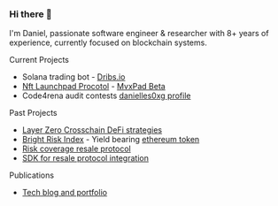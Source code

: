 ### Hi there 👋

I'm Daniel, passionate software engineer & researcher with 8+ years of experience, currently focused on blockchain systems.

Current Projects
- Solana trading bot - [Dribs.io](https://dribs.io/)
- [Nft Launchpad Procotol](https://github.com/moonvera-solution/nft-dex) - [MvxPad Beta](https://mvx-beta-version.netlify.app/)
- Code4rena audit contests [danielles0xg profile](https://code4rena.com/@danielles0xG)
  
Past Projects 

- [Layer Zero Crosschain DeFi strategies](https://github.com/danielles0xG/defi-build-blocks)
- [Bright Risk Index](https://app.brightunion.io/provide-cover/) - Yield bearing [ethereum token](https://etherscan.io/address/0xa4b032895BcB6B11ec7d21380f557919D448FD04)
- [Risk coverage resale protocol](https://github.com/danielles0xG/distributors-docs)
- [SDK for resale protocol integration](https://www.npmjs.com/package/@brightunion/sdk)

Publications
  - [Tech blog and portfolio](https://danielles0xg.xyz/)


<!--
**danielles0xG/danielles0xg** is a ✨ _special_ ✨ repository because its `README.md` (this file) appears on your GitHub profile.

Here are some ideas to get you started:

- 🔭 I’m currently working on ...
- 🌱 I’m currently learning ...
- 👯 I’m looking to collaborate on ...
- 🤔 I’m looking for help with ...
- 💬 Ask me about ...
- 📫 How to reach me: ...
- 😄 Pronouns: ...
- ⚡ Fun fact: ...
-->
